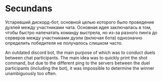 # Secundans
Устаревший дискорд-бот, основной целью которого было проведение дуэлей между участниками чата. Основная идея заключалась в том, чтобы быстро напечатать команду выстрела, но из-за разного пинга до серверов между участниками дуэли (включая бота) однозначно определить победителя не получалось слишком часто.

An outdated discord bot, the main purpose of which was to conduct duels between chat participants. The main idea was to quickly print the shot command, but due to the different ping to the servers between the duel participants (including the bot), it was impossible to determine the winner unambiguously too often.

